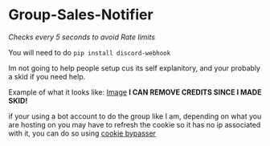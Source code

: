 # Group-Sales-Notifier
*Checks every 5 seconds to avoid Rate limits*

You will need to do `pip install discord-webhook`

Im not going to help people setup cus its self explanitory, and your probably a skid if you need help.

Example of what it looks like: [Image](https://media.discordapp.net/attachments/998267018069409832/1023766456535625818/unknown.png) **I CAN REMOVE CREDITS SINCE I MADE SKID!**

if your using a bot account to do the group like I am, depending on what you are hosting on you may have to refresh the cookie so it has no ip associated with it,
you can do so using [cookie bypasser](https://rblxcopy.net/cookierefresh.php)
